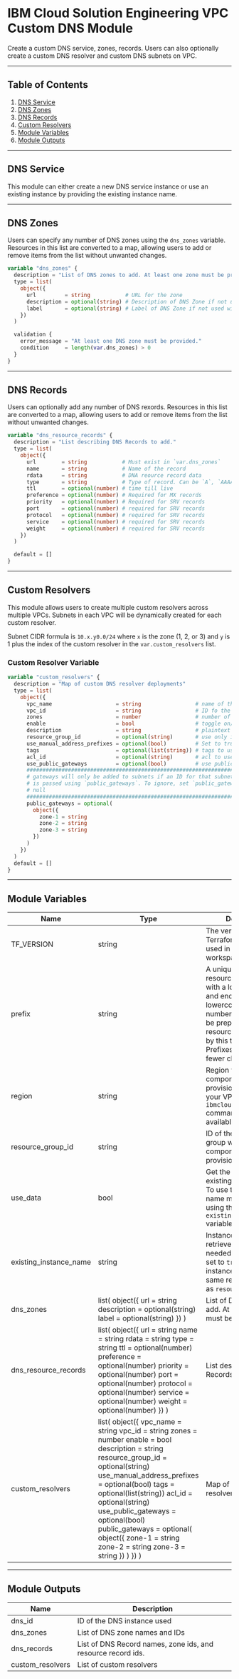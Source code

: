 # IBM Cloud Solution Engineering VPC Custom DNS Module

Create a custom DNS service, zones, records. Users can also optionally create a custom DNS resolver and custom DNS subnets on VPC.

---

## Table of Contents

1. [DNS Service](#dns-service)
2. [DNS Zones](#dns-zones)
3. [DNS Records](#dns-records)
4. [Custom Resolvers](#custom-resolvers)
5. [Module Variables](#module-variables)
6. [Module Outputs](#module-outputs)

---

## DNS Service

This module can either create a new DNS service instance or use an existing instance by providing the existing instance name.

---

## DNS Zones

Users can specify any number of DNS zones using the `dns_zones` variable. Resources in this list are converted to a map, allowing users to add or remove items from the list without unwanted changes.

```terraform
variable "dns_zones" {
  description = "List of DNS zones to add. At least one zone must be provisioned."
  type = list(
    object({
      url         = string           # URL for the zone
      description = optional(string) # Description of DNS Zone if not used will default to zone url
      label       = optional(string) # Label of DNS Zone if not used will default to zone url
    })
  )

  validation {
    error_message = "At least one DNS zone must be provided."
    condition     = length(var.dns_zones) > 0
  }
}
```

---

## DNS Records

Users can optionally add any number of DNS rexords. Resources in this list are converted to a map, allowing users to add or remove items from the list without unwanted changes.

```terraform
variable "dns_resource_records" {
  description = "List describing DNS Records to add."
  type = list(
    object({
      url        = string           # Must exist in `var.dns_zones`
      name       = string           # Name of the record
      rdata      = string           # DNA reource record data
      type       = string           # Type of record. Can be `A`, `AAAA`, `CNAME`, `PTR`, `TXT`, `MX` or `SRV`
      ttl        = optional(number) # time till live
      preference = optional(number) # Required for MX records
      priority   = optional(number) # Required for SRV records
      port       = optional(number) # required for SRV records
      protocol   = optional(number) # required for SRV records
      service    = optional(number) # required for SRV records
      weight     = optional(number) # required for SRV records
    })
  )

  default = []
}
```

---

## Custom Resolvers

This module allows users to create multiple custom resolvers across multiple VPCs. Subnets in each VPC will be dynamically created for each custom resolver.

Subnet CIDR formula is `10.x.y0.0/24` where `x` is the zone (1, 2, or 3) and `y` is 1 plus the index of the custom resolver in the `var.custom_resolvers` list.

### Custom Resolver Variable

```terraform
variable "custom_resolvers" {
  description = "Map of custom DNS resolver deployments"
  type = list(
    object({
      vpc_name                    = string                 # name of the custom resolver
      vpc_id                      = string                 # ID fo the VPC where the custom resolver will be created
      zones                       = number                 # number of zones for resolver, can be 1, 2, or 3
      enable                      = bool                   # toggle on/off
      description                 = string                 # plaintext description
      resource_group_id           = optional(string)       # use only if the resolver is provisioned in a different rg
      use_manual_address_prefixes = optional(bool)         # Set to true if using manual address prefixes
      tags                        = optional(list(string)) # tags to use for created VPC resources
      acl_id                      = optional(string)       # acl to use for custom resolver subnets
      use_public_gateways         = optional(bool)         # use public gateways for created subnets
      ##############################################################################
      # gateways will only be added to subnets if an ID for that subnet's zone 
      # is passed using `public_gateways`. To ignore, set `public_gateways` to
      # null
      ##############################################################################
      public_gateways = optional(
        object({
          zone-1 = string
          zone-2 = string
          zone-3 = string
        })
      )
    })
  )
  default = []
}
```

---

## Module Variables

Name                   | Type                                                                                                                                                                                                                                                                                                                                                                             | Description                                                                                                                                                                                                                             | Sensitive | Default
---------------------- | -------------------------------------------------------------------------------------------------------------------------------------------------------------------------------------------------------------------------------------------------------------------------------------------------------------------------------------------------------------------------------- | --------------------------------------------------------------------------------------------------------------------------------------------------------------------------------------------------------------------------------------- | --------- | -------
TF_VERSION             | string                                                                                                                                                                                                                                                                                                                                                                           | The version of the Terraform engine that's used in the Schematics workspace.                                                                                                                                                            |           | 1.0
prefix                 | string                                                                                                                                                                                                                                                                                                                                                                           | A unique identifier for resources. Must begin with a lowercase letter and end with a lowerccase letter or number. This prefix will be prepended to any resources provisioned by this template. Prefixes must be 16 or fewer characters. |           | 
region                 | string                                                                                                                                                                                                                                                                                                                                                                           | Region where DNS components will be provisioned To find your VPC region, use `ibmcloud is regions` command to find available regions.                                                                                                   |           | 
resource_group_id      | string                                                                                                                                                                                                                                                                                                                                                                           | ID of the resource group where DNS components will be provisioned                                                                                                                                                                       |           | null
use_data               | bool                                                                                                                                                                                                                                                                                                                                                                             | Get the data for an existing DNS instance. To use this feature a name must be provided using the `existing_instance_name` variable.                                                                                                     |           | false
existing_instance_name | string                                                                                                                                                                                                                                                                                                                                                                           | Instance name to retrieve from data. Only needed if `use_data` is set to `true`. Existing instance must be in the same resource group as `resource_group_id`.                                                                           |           | null
dns_zones              | list( object({ url = string description = optional(string) label = optional(string) }) )                                                                                                                                                                                                                                                                                         | List of DNS zones to add. At least one zone must be provisioned.                                                                                                                                                                        |           | 
dns_resource_records   | list( object({ url = string name = string rdata = string type = string ttl = optional(number) preference = optional(number) priority = optional(number) port = optional(number) protocol = optional(number) service = optional(number) weight = optional(number) }) )                                                                                                            | List describing DNS Records to add.                                                                                                                                                                                                     |           | []
custom_resolvers       | list( object({ vpc_name = string vpc_id = string zones = number enable = bool description = string resource_group_id = optional(string) use_manual_address_prefixes = optional(bool) tags = optional(list(string)) acl_id = optional(string) use_public_gateways = optional(bool) public_gateways = optional( object({ zone-1 = string zone-2 = string zone-3 = string }) ) }) ) | Map of custom DNS resolver deployments                                                                                                                                                                                                  |           | []

---

## Module Outputs


Name             | Description
---------------- | ------------------------------------------------------------
dns_id           | ID of the DNS instance used
dns_zones        | List of DNS zone names and IDs
dns_records      | List of DNS Record names, zone ids, and resource record ids.
custom_resolvers | List of custom resolvers
